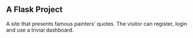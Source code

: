 ## A Flask Project
A site that presents famous painters’ quotes. The visitor can register, login and use a trivial dashboard.
